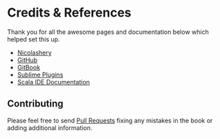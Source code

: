 # Credits & References

Thank you for all the awesome pages and documentation below which helped set this up.

- [Nicolashery](https://github.com/nicolashery/mac-dev-setup)
- [GitHub](https://help.github.com/articles)
- [GitBook](https://github.com/GitbookIO/gitbook)
- [Sublime Plugins](https://sublime.wbond.net/)
- [Scala IDE Documentation](https://docs.scala-lang.org/overviews/scala-book/preliminaries.html#ides)

## Contributing

Please feel free to send [Pull Requests](https://github.com/sb2nov/mac-setup/pulls) fixing any mistakes in the book or adding additional information.
